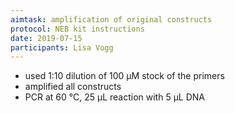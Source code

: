 ```yaml
---
aimtask: amplification of original constructs
protocol: NEB kit instructions
date: 2019-07-15
participants: Lisa Vogg
---
```


* used 1:10 dilution of 100 µM stock of the primers
* amplified all constructs
* PCR at 60 °C, 25 µL reaction with 5 µL DNA